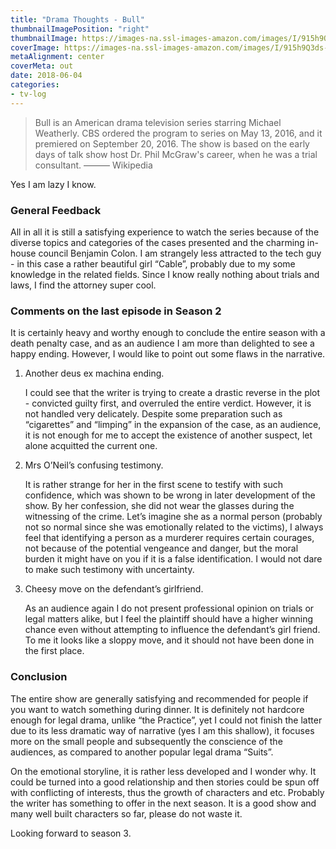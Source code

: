 ```yaml
---
title: "Drama Thoughts - Bull"
thumbnailImagePosition: "right"
thumbnailImage: https://images-na.ssl-images-amazon.com/images/I/915h9Q3ds-L._RI_.jpg
coverImage: https://images-na.ssl-images-amazon.com/images/I/915h9Q3ds-L._RI_.jpg
metaAlignment: center
coverMeta: out
date: 2018-06-04
categories:
- tv-log
---
```


> Bull is an American drama television series starring Michael Weatherly. CBS ordered the program to series on May 13, 
2016, and it premiered on September 20, 2016. The show is based on the early days of talk show host 
Dr. Phil McGraw's career, when he was a trial consultant. 
> ——— Wikipedia


Yes I am lazy I know.
<!--more-->


### General Feedback

All in all it is still a satisfying experience to watch the series because of the diverse topics and categories of the
cases presented and the charming in-house council Benjamin Colon. I am strangely less attracted to  the tech guy -
in this case a rather beautiful girl “Cable”, probably due to my some knowledge in the related fields. Since I know really nothing about
trials and laws, I find the attorney super cool.

### Comments on the last episode in Season 2

It is certainly heavy and worthy enough to conclude the entire season with a death penalty case, and as an audience I am more than delighted to see a happy ending. However, I would like to point out some flaws in the narrative.

1. Another deus ex machina ending.

    I could see that the writer is trying to create a drastic reverse in the plot - convicted guilty first, and overruled the entire verdict. However, it is not handled very delicately. Despite some preparation such as “cigarettes” and “limping” in the expansion of the case, as an audience, it is not enough for me to accept the existence of another suspect, let alone acquitted the current one.


2. Mrs O’Neil’s confusing testimony.

    It is rather strange for her in the first scene to testify with such confidence, which was shown to be wrong in later development of the show. By her confession, she did not wear the glasses during the witnessing of the crime. Let’s imagine she as a normal person (probably not so normal since she was emotionally related to the victims), I always feel that identifying a person as a murderer requires certain courages, not because of the potential vengeance and danger, but the moral burden it might have on you if it is a false identification. I would not dare to make such testimony with uncertainty.


3. Cheesy move on the defendant’s girlfriend.

    As an audience again I do not present professional opinion on trials or legal matters alike, but I feel the plaintiff should have a higher winning chance even without attempting to influence the defendant’s girl friend. To me it looks like a sloppy move, and it should not have been done in the first place.

### Conclusion

The entire show are generally satisfying and recommended for people if you want to watch something during dinner. It is definitely not hardcore enough for legal drama, unlike “the Practice”, yet I could not finish the latter due to its less dramatic way of narrative (yes I am this shallow), it focuses more on the small people and subsequently the conscience of the audiences, as compared to another popular legal drama “Suits”.

On the emotional storyline, it is rather less developed and I wonder why.  It could be turned into a good relationship and then stories could be spun off with conflicting of interests, thus the growth of characters and etc. Probably the writer has something to offer in the next season. It is a good show and many well built characters so far, please do not waste it.

Looking forward to season 3.

